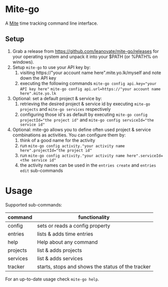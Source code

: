 # Mite-go

A [Mite](https://mite.yo.lk/en/) time tracking command line interface.

## Setup

1. Grab a release from https://github.com/leanovate/mite-go/releases for your operating system and unpack it into your
$PATH (or %PATH% on windows).
2. Setup `mite-go` to use your API key by:
   1. visiting https://"your account name here".mite.yo.lk/myself and note down the API key
   2. executing the following commands
   `mite-go config api.key="your API key here"`
   `mite-go config api.url=https://"your account name here".mite.yo.lk`
3. Optional: set a default project & service by:
   1. retrieving the desired project & service id by executing `mite-go projects` and `mite-go services` respectively
   2. configuring those id's as default by executing `mite-go config projectId="the project id"` and `mite-go config serviceId="the service id"`
4. Optional: mite-go allows you to define often used project & service combinations as activities. You can configure them by:
   1. think of a good name for the activity
   2. run `mite-go config activity."your activity name here".projectId="the project id"`
   3. run `mite-go config activity."your activity name here".serviceId=<the service id"`
   4. the activity names can be used in the `entries create` and `entries edit` sub-commands

# Usage

Supported sub-commands:

| command  | functionality                                     |
|----------|---------------------------------------------------|
| config   | sets or reads a config property                   |
| entries  | lists & adds time entries                         |
| help     | Help about any command                            |
| projects | list & adds projects                              |
| services | list & adds services                              |
| tracker  | starts, stops and shows the status of the tracker |

For an up-to-date usage check `mite-go help`.
